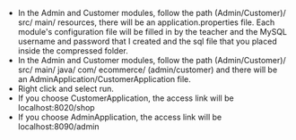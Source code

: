 - In the Admin and Customer modules, follow the path (Admin/Customer)/ src/ main/ resources, there will be an application.properties file.
Each module's configuration file will be filled in by the teacher and the MySQL username and password that I created and the sql file that you placed inside the compressed folder.
- In the Admin and Customer modules, follow the path (Admin/Customer)/ src/ main/ java/ com/ ecommerce/ (admin/customer) and there will be an AdminApplication/CustomerApplication file.
- Right click and select run.
- If you choose CustomerApplication, the access link will be localhost:8020/shop
- If you choose AdminApplication, the access link will be localhost:8090/admin
